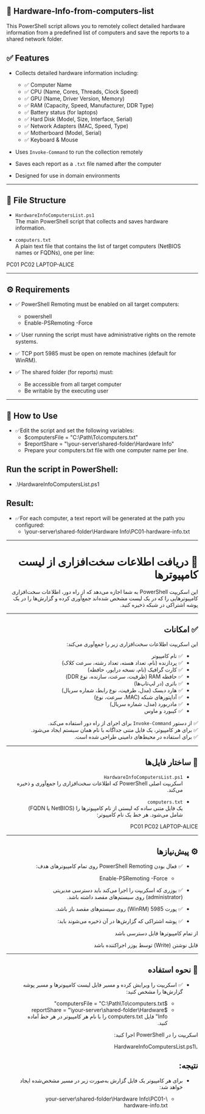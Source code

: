 ## 🔧 Hardware-Info-from-computers-list
This PowerShell script allows you to remotely collect detailed hardware information from a predefined list of computers and save the reports to a shared network folder.
## ✅ Features
- Collects detailed hardware information including:
  - ✅ Computer Name
  - ✅ CPU (Name, Cores, Threads, Clock Speed)
  - ✅ GPU (Name, Driver Version, Memory)
  - ✅ RAM (Capacity, Speed, Manufacturer, DDR Type)
  - ✅ Battery status (for laptops)
  - ✅ Hard Disk (Model, Size, Interface, Serial)
  - ✅ Network Adapters (MAC, Speed, Type)
  - ✅ Motherboard (Model, Serial)
  - ✅ Keyboard & Mouse

- Uses `Invoke-Command` to run the collection remotely
- Saves each report as a `.txt` file named after the computer
- Designed for use in domain environments

---

## 📁 File Structure

- `HardwareInfoComputersList.ps1`  
  The main PowerShell script that collects and saves hardware information.

- `computers.txt`  
  A plain text file that contains the list of target computers (NetBIOS names or FQDNs), one per line:

PC01
PC02
LAPTOP-ALICE

---

## ⚙️ Requirements

- ✅ PowerShell Remoting must be enabled on all target computers:
  - powershell
  - Enable-PSRemoting -Force

- ✅ User running the script must have administrative rights on the remote systems.

- ✅ TCP port 5985 must be open on remote machines (default for WinRM).

- ✅ The shared folder (for reports) must:

  - Be accessible from all target computer
  - Be writable by the executing user

---


## 🚀 How to Use
- ✅Edit the script and set the following variables:
  - $computersFile = "C:\Path\To\computers.txt"
  - $reportShare = "\\your-server\shared-folder\Hardware Info"
  - Prepare your computers.txt file with one computer name per line.

## Run the script in PowerShell:
  - .\HardwareInfoComputersList.ps1


## Result:
- ✅For each computer, a text report will be generated at the path you configured:
  - \\your-server\shared-folder\Hardware Info\PC01-hardware-info.txt




---  
<div dir="rtl"    style="text-align: right"  >



# 🔧 دریافت اطلاعات سخت‌افزاری از لیست کامپیوترها

این اسکریپت PowerShell به شما اجازه می‌دهد که از راه دور، اطلاعات سخت‌افزاری کامپیوترهایی را که در یک لیست مشخص شده‌اند جمع‌آوری کرده و گزارش‌ها را در یک پوشه اشتراکی در شبکه ذخیره کنید.

---

## ✅ امکانات

این اسکریپت اطلاعات سخت‌افزاری زیر را جمع‌آوری می‌کند:

- ✅ نام کامپیوتر
- ✅ پردازنده (نام، تعداد هسته، تعداد رشته، سرعت کلاک)
- ✅ کارت گرافیک (نام، نسخه درایور، حافظه)
- ✅ حافظه RAM (ظرفیت، سرعت، سازنده، نوع DDR)
- ✅ باتری (در لپ‌تاپ‌ها)
- ✅ هارد دیسک (مدل، ظرفیت، نوع رابط، شماره سریال)
- ✅ آداپتورهای شبکه (MAC، سرعت، نوع)
- ✅ مادربورد (مدل، شماره سریال)
- ✅ کیبورد و ماوس

✅ از دستور `Invoke-Command` برای اجرای از راه دور استفاده می‌کند.  
✅ برای هر کامپیوتر، یک فایل متنی جداگانه با نام همان سیستم ایجاد می‌شود.  
✅ برای استفاده در محیط‌های دامینی طراحی شده است.

---

## 📁 ساختار فایل‌ها

- `HardwareInfoComputersList.ps1`  
  اسکریپت اصلی PowerShell که اطلاعات سخت‌افزاری را جمع‌آوری و ذخیره می‌کند.

- `computers.txt`  
  یک فایل متنی ساده که لیستی از نام کامپیوترها را (NetBIOS یا FQDN) شامل می‌شود. هر خط یک نام کامپیوتر:

PC01
PC02
LAPTOP-ALICE



---

## ⚙️ پیش‌نیازها

- ✅ فعال بودن PowerShell Remoting روی تمام کامپیوترهای هدف:

   - Enable-PSRemoting -Force
- ✅ یوزری که اسکریپت را اجرا می‌کند باید دسترسی مدیریتی (administrator) روی سیستم‌های مقصد داشته باشد.

- ✅ پورت 5985 (WinRM) روی سیستم‌های مقصد باز باشد.

- ✅ پوشه اشتراکی که گزارش‌ها در آن ذخیره می‌شوند باید:

از تمام کامپیوترها قابل دسترسی باشد

قابل نوشتن (Write) توسط یوزر اجراکننده باشد


---

## 🚀 نحوه استفاده
- ✅ اسکریپت را ویرایش کرده و مسیر فایل لیست کامپیوترها و مسیر پوشه گزارش‌ها را مشخص کنید:


  - $computersFile = "C:\Path\To\computers.txt"
  - $reportShare = "\\your-server\shared-folder\Hardware Info"
فایل computers.txt را با نام هر کامپیوتر در هر خط آماده کنید.

اسکریپت را در PowerShell اجرا کنید:


.\HardwareInfoComputersList.ps1
## نتیجه:
- برای هر کامپیوتر یک فایل گزارش به‌صورت زیر در مسیر مشخص‌شده ایجاد خواهد شد:


  - \\your-server\shared-folder\Hardware Info\PC01-hardware-info.txt


</div>
